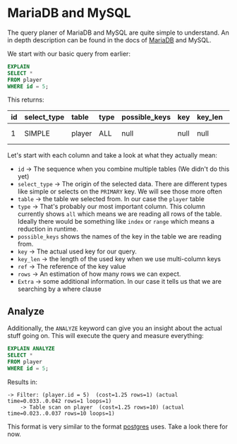 # MariaDB and MySQL

The query planer of MariaDB and MySQL are quite simple to understand. An in depth description can be found in the 
docs of [MariaDB](https://mariadb.com/kb/en/explain/) and MySQL.

We start with our basic query from earlier:

```sql
EXPLAIN
SELECT *
FROM player
WHERE id = 5;
```

This returns:


| id  | select\_type | table  | type | possible\_keys | key  | key\_len | ref  | rows | Extra       |
|:----|:-------------|:-------|:-----|:---------------|:-----|:---------|:-----|:-----|:------------|
| 1   | SIMPLE       | player | ALL  | null           | null | null     | null | 10   | Using where |

Let's start with each column and take a look at what they actually mean:

- `id` -> The sequence when you combine multiple tables (We didn't do this yet)
- `select_type` -> The origin of the selected data. There are different types like simple or selects on the 
  `PRIMARY` key. We will see those more often
- `table` -> the table we selected from. In our case the `player` table
- `type` -> That's probably our most important column. This column currently shows `all` which means we are reading 
  all rows of the table. Ideally there would be something like `index` or `range` which means a reduction in runtime.
- `possible_keys` shows the names of the key in the table we are reading from.
- `key` ->  The actual used key for our query.
- `key_len` -> the length of the used key when we use multi-column keys
- `ref` -> The reference of the key value
- `rows` -> An estimation of how many rows we can expect.
- `Extra` -> some additional information. In our case it tells us that we are searching by a where clause 

## Analyze

Additionally, the `ANALYZE` keyword can give you an insight about the actual stuff going on. This will execute the 
query and measure everything:

```sql
EXPLAIN ANALYZE
SELECT *
FROM player
WHERE id = 5;
```

Results in:

```
-> Filter: (player.id = 5)  (cost=1.25 rows=1) (actual time=0.033..0.042 rows=1 loops=1)
    -> Table scan on player  (cost=1.25 rows=10) (actual time=0.023..0.037 rows=10 loops=1)
```

This format is very similar to the format [postgres](dev/private/java/!tutorial/basicsql-pages/docs/en/03/query_planer/postgres.md#analyze) uses. Take a look there for now.
